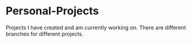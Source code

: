 # Personal-Projects
Projects I have created and am currently working on. There are different branches for different projects. 
